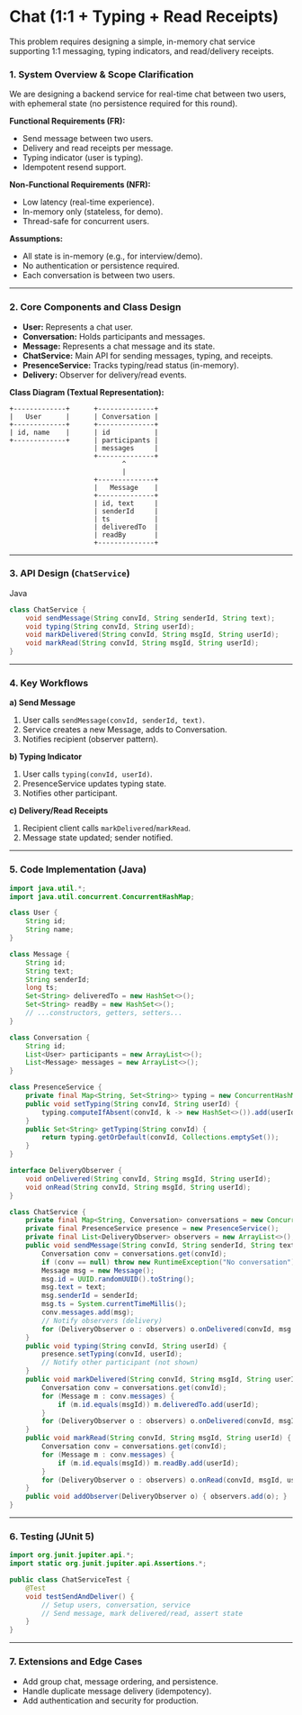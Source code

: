 # Chat (1:1 + Typing + Read Receipts)

This problem requires designing a simple, in-memory chat service supporting 1:1 messaging, typing indicators, and read/delivery receipts.

### **1. System Overview & Scope Clarification**

We are designing a backend service for real-time chat between two users, with ephemeral state (no persistence required for this round).

**Functional Requirements (FR):**
- Send message between two users.
- Delivery and read receipts per message.
- Typing indicator (user is typing).
- Idempotent resend support.

**Non-Functional Requirements (NFR):**
- Low latency (real-time experience).
- In-memory only (stateless, for demo).
- Thread-safe for concurrent users.

**Assumptions:**
- All state is in-memory (e.g., for interview/demo).
- No authentication or persistence required.
- Each conversation is between two users.

---

### **2. Core Components and Class Design**

- **User:** Represents a chat user.
- **Conversation:** Holds participants and messages.
- **Message:** Represents a chat message and its state.
- **ChatService:** Main API for sending messages, typing, and receipts.
- **PresenceService:** Tracks typing/read status (in-memory).
- **Delivery:** Observer for delivery/read events.

**Class Diagram (Textual Representation):**

```
+-------------+      +--------------+
|   User      |      | Conversation |
+-------------+      +--------------+
| id, name    |      | id           |
+-------------+      | participants |
                     | messages     |
                     +--------------+
                            ^
                            |
                     +--------------+
                     |   Message    |
                     +--------------+
                     | id, text     |
                     | senderId     |
                     | ts           |
                     | deliveredTo  |
                     | readBy       |
                     +--------------+
```

---

### **3. API Design (`ChatService`)**

Java

```java
class ChatService {
    void sendMessage(String convId, String senderId, String text);
    void typing(String convId, String userId);
    void markDelivered(String convId, String msgId, String userId);
    void markRead(String convId, String msgId, String userId);
}
```

---

### **4. Key Workflows**

**a) Send Message**
1. User calls `sendMessage(convId, senderId, text)`.
2. Service creates a new Message, adds to Conversation.
3. Notifies recipient (observer pattern).

**b) Typing Indicator**
1. User calls `typing(convId, userId)`.
2. PresenceService updates typing state.
3. Notifies other participant.

**c) Delivery/Read Receipts**
1. Recipient client calls `markDelivered`/`markRead`.
2. Message state updated; sender notified.

---

### **5. Code Implementation (Java)**

```java
import java.util.*;
import java.util.concurrent.ConcurrentHashMap;

class User {
    String id;
    String name;
}

class Message {
    String id;
    String text;
    String senderId;
    long ts;
    Set<String> deliveredTo = new HashSet<>();
    Set<String> readBy = new HashSet<>();
    // ...constructors, getters, setters...
}

class Conversation {
    String id;
    List<User> participants = new ArrayList<>();
    List<Message> messages = new ArrayList<>();
}

class PresenceService {
    private final Map<String, Set<String>> typing = new ConcurrentHashMap<>();
    public void setTyping(String convId, String userId) {
        typing.computeIfAbsent(convId, k -> new HashSet<>()).add(userId);
    }
    public Set<String> getTyping(String convId) {
        return typing.getOrDefault(convId, Collections.emptySet());
    }
}

interface DeliveryObserver {
    void onDelivered(String convId, String msgId, String userId);
    void onRead(String convId, String msgId, String userId);
}

class ChatService {
    private final Map<String, Conversation> conversations = new ConcurrentHashMap<>();
    private final PresenceService presence = new PresenceService();
    private final List<DeliveryObserver> observers = new ArrayList<>();
    public void sendMessage(String convId, String senderId, String text) {
        Conversation conv = conversations.get(convId);
        if (conv == null) throw new RuntimeException("No conversation");
        Message msg = new Message();
        msg.id = UUID.randomUUID().toString();
        msg.text = text;
        msg.senderId = senderId;
        msg.ts = System.currentTimeMillis();
        conv.messages.add(msg);
        // Notify observers (delivery)
        for (DeliveryObserver o : observers) o.onDelivered(convId, msg.id, senderId);
    }
    public void typing(String convId, String userId) {
        presence.setTyping(convId, userId);
        // Notify other participant (not shown)
    }
    public void markDelivered(String convId, String msgId, String userId) {
        Conversation conv = conversations.get(convId);
        for (Message m : conv.messages) {
            if (m.id.equals(msgId)) m.deliveredTo.add(userId);
        }
        for (DeliveryObserver o : observers) o.onDelivered(convId, msgId, userId);
    }
    public void markRead(String convId, String msgId, String userId) {
        Conversation conv = conversations.get(convId);
        for (Message m : conv.messages) {
            if (m.id.equals(msgId)) m.readBy.add(userId);
        }
        for (DeliveryObserver o : observers) o.onRead(convId, msgId, userId);
    }
    public void addObserver(DeliveryObserver o) { observers.add(o); }
}
```

---

### **6. Testing (JUnit 5)**

```java
import org.junit.jupiter.api.*;
import static org.junit.jupiter.api.Assertions.*;

public class ChatServiceTest {
    @Test
    void testSendAndDeliver() {
        // Setup users, conversation, service
        // Send message, mark delivered/read, assert state
    }
}
```

---

### **7. Extensions and Edge Cases**
- Add group chat, message ordering, and persistence.
- Handle duplicate message delivery (idempotency).
- Add authentication and security for production.
